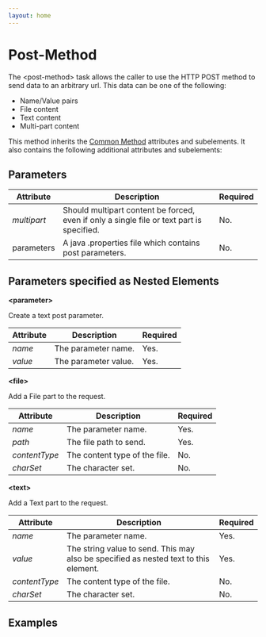 ```yaml
---
layout: home
---
```

Post-Method
===========

The &lt;post-method&gt; task allows the caller to use the HTTP POST method to send data to an arbitrary url. This data can be one of the following:

-   Name/Value pairs
-   File content
-   Text content
-   Multi-part content

This method inherits the [Common Method](method_task_common.html) attributes and subelements. It also contains the following additional attributes and subelements:

Parameters
----------

| Attribute   | Description                                                                               | Required |
|-------------|-------------------------------------------------------------------------------------------|----------|
| *multipart* | Should multipart content be forced, even if only a single file or text part is specified. | No.      |
| parameters  | A java .properties file which contains post parameters.                                   | No.      |

Parameters specified as Nested Elements
---------------------------------------

**&lt;parameter&gt;**

Create a text post parameter.

| Attribute | Description          | Required |
|-----------|----------------------|----------|
| *name*    | The parameter name.  | Yes.     |
| *value*   | The parameter value. | Yes.     |

**&lt;file&gt;**

Add a File part to the request.

| Attribute     | Description                   | Required |
|---------------|-------------------------------|----------|
| *name*        | The parameter name.           | Yes.     |
| *path*        | The file path to send.        | Yes.     |
| *contentType* | The content type of the file. | No.      |
| *charSet*     | The character set.            | No.      |

**&lt;text&gt;**

Add a Text part to the request.

| Attribute     | Description                                                                          | Required |
|---------------|--------------------------------------------------------------------------------------|----------|
| *name*        | The parameter name.                                                                  | Yes.     |
| *value*       | The string value to send. This may also be specified as nested text to this element. | Yes.     |
| *contentType* | The content type of the file.                                                        | No.      |
| *charSet*     | The character set.                                                                   | No.      |

Examples
--------


